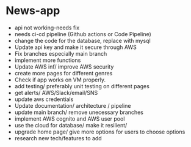 # News-app

- api not working-needs fix
- needs ci-cd pipeline (Github actions or Code Pipeline)
- change the code for the database, replace with mysql
- Update api key and make it secure through AWS
- Fix branches especially main branch
- implement more functions
- Update AWS inf/ improve AWS security
- create more pages for different genres
- Check if app works on VM properly.
- add testing/ preferably unit testing on different pages
- get alerts/ AWS/Slack/email/SNS
- update aws credentials
- Update documentation/ architecture / pipeline
- update main branch/ remove unecessary branches
- implement AWS cognito and AWS user pool
- use the cloud for database/ make it resilient/ 
- upgrade home page/ give more options for users to choose options
- research new tech/features to add
